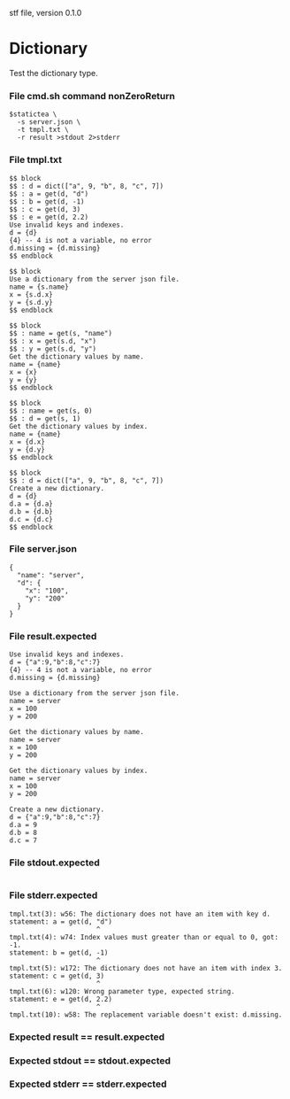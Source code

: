 stf file, version 0.1.0

# Dictionary

Test the dictionary type.

### File cmd.sh command nonZeroReturn

~~~
$statictea \
  -s server.json \
  -t tmpl.txt \
  -r result >stdout 2>stderr
~~~

### File tmpl.txt

~~~
$$ block
$$ : d = dict(["a", 9, "b", 8, "c", 7])
$$ : a = get(d, "d")
$$ : b = get(d, -1)
$$ : c = get(d, 3)
$$ : e = get(d, 2.2)
Use invalid keys and indexes.
d = {d}
{4} -- 4 is not a variable, no error
d.missing = {d.missing}
$$ endblock

$$ block
Use a dictionary from the server json file.
name = {s.name}
x = {s.d.x}
y = {s.d.y}
$$ endblock

$$ block
$$ : name = get(s, "name")
$$ : x = get(s.d, "x")
$$ : y = get(s.d, "y")
Get the dictionary values by name.
name = {name}
x = {x}
y = {y}
$$ endblock

$$ block
$$ : name = get(s, 0)
$$ : d = get(s, 1)
Get the dictionary values by index.
name = {name}
x = {d.x}
y = {d.y}
$$ endblock

$$ block
$$ : d = dict(["a", 9, "b", 8, "c", 7])
Create a new dictionary.
d = {d}
d.a = {d.a}
d.b = {d.b}
d.c = {d.c}
$$ endblock

~~~

### File server.json

~~~
{
  "name": "server",
  "d": {
    "x": "100",
    "y": "200"
  }
}
~~~

### File result.expected

~~~
Use invalid keys and indexes.
d = {"a":9,"b":8,"c":7}
{4} -- 4 is not a variable, no error
d.missing = {d.missing}

Use a dictionary from the server json file.
name = server
x = 100
y = 200

Get the dictionary values by name.
name = server
x = 100
y = 200

Get the dictionary values by index.
name = server
x = 100
y = 200

Create a new dictionary.
d = {"a":9,"b":8,"c":7}
d.a = 9
d.b = 8
d.c = 7

~~~

### File stdout.expected

~~~
~~~

### File stderr.expected

~~~
tmpl.txt(3): w56: The dictionary does not have an item with key d.
statement: a = get(d, "d")
                      ^
tmpl.txt(4): w74: Index values must greater than or equal to 0, got: -1.
statement: b = get(d, -1)
                      ^
tmpl.txt(5): w172: The dictionary does not have an item with index 3.
statement: c = get(d, 3)
                      ^
tmpl.txt(6): w120: Wrong parameter type, expected string.
statement: e = get(d, 2.2)
                      ^
tmpl.txt(10): w58: The replacement variable doesn't exist: d.missing.
~~~

### Expected result == result.expected
### Expected stdout == stdout.expected
### Expected stderr == stderr.expected

